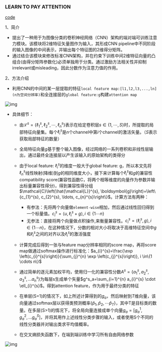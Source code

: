 ###  LEARN TO PAY ATTENTION
[code](https://github.com/SaoYan/LearnToPayAttention)

1、简介

- 提出了一种用于为图像分类的卷积神经网络（CNN）架构的端对端可训练注意力模块。该模块将2维特征矢量图作为输入，其形成CNN pipeline中不同阶段的输入图像的中间表示，并输出每个特征图的2维得分矩阵。
- 通过结合该模块来修改标准CNN架构，并在约束下训练中间2维特征向量的凸组合(由得分矩阵参数化)必须单独用于分类。通过激励方法相关性并抑制irrelevant或misleading，因此分数作为注意力值的作用。



2、方法介绍

- 利用CNN的中间的某一层提取的特征`local feature map:[l1,l2,l3,...,ln](n为空间分辨率)`和全连接层的`global feature:g`构建`attention map`

![img](https://github.com/ZJU-CVs/zju-cvs.github.io/raw/master/img/picture/2.png)

- 具体细节：
  - 由$\mathcal{L}^{s}=\left\{\ell_{1}^{s}, \ell_{2}^{s}, \cdots, \ell_{n}^{s}\right\}$表示在给定卷积层$s \in\{1, \cdots, S\}$时，所提取的局部特征向量集。每个$\ell_{i}^{s}$是$n$个channel中第$i$个channel的激活矢量。（$S$表示获取局部特征的数量）
  - 全局特征向量$g$基于整个输入图像，经过网络的一系列卷积和非线性层输出，通过最终全连接层以产生该输入的原始架构的类得分
  - 由于local feature: $\ell_{i}^{s}$的维度一般大于global feature: g，所以本文先将$\ell_{n}^{s}$线性映射(降维)到$g$的相同维度大小，接下来计算每个$\ell_{i}^{s}$和$g$的兼容性compatibility score(兼容性函数C，将两个相等维度的向量作为参数并输出标量兼容性得分)，得到兼容性得分组$\mathcal{C}\left(\hat{\mathcal{L}}^{s}, \boldsymbol{g}\right)=\left\{c_{1}^{s}, c_{2}^{s}, \ldots, c_{n}^{s}\right\}$。计算方法有两种：

    - 有参法：先将两个向量做`element-wise`相加，然后通过线性回归得到一个标量值。$c_{i}^{s}=\left\langle{u},\ell_{i}^{s}+g\right\rangle, i \in\{1 \cdots n\}$
    - 无参法：直接将两个向量做点积操作,来衡量兼容性。$c_{i}^{s}=\left\langle\ell_{i}^{s}, g\right\rangle, i \in\{1 \cdots n\}$，在这种情况下，分数的相对大小将取决于高维特征空间中$g$和$\ell_{i}^{s}$之间的对齐以及$\ell_{i}^{s}$的激活强度
  - 计算完成后得到一张与feature map分辨率相同的score map，再将score map做通过softmax操作进行标准化：$a_{i}^{s}=\frac{\exp \left(c_{i}^{s}\right)}{\sum_{j}^{n} \exp \left(c_{j}^{s}\right)}, i \in\{1 \cdots n\}$
  - 通过简单的逐元素加权平均，使用归一化的兼容性分数$A^s=\{a_1^s,a_2^s,a_3^s,...a_n^s\}$为每层s生成单个矢量$g^s_a=\sum_{i=1}^{n} a_{i}^{s} \cdot \ell_{i}^{s}$。得到attention feature，作为用于最终分类的特征
  - 在单层(S=1)的情况下，如上所述计算得到的$g_a$，然后映射到$T$维向量，该向量通过softmax层以获得类预测概率$\left\{\hat{p}_{1}, \hat{p}_{2}, \cdots \hat{p}_{T}\right\}$，其中T是目标类的数量。在多层(S>1)的情况下，将全局向量连接成单个向量$g_a=[g_a^1,g_a^2,...g_a^S]$，并将其用作上述线性分类步骤的输入，或者使用S个不同的线性分类器并对输出类求平均值概率。
  - 在交叉熵损失函数下，在端到端训练中学习所有自由网络参数

![img](https://github.com/ZJU-CVs/zju-cvs.github.io/raw/master/img/picture/3.png)